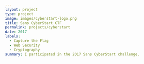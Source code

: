 ```yaml
---
layout: project
type: project
image: images/cyberstart-logo.png
title: Sans CyberStart CTF
permalink: projects/cyberstart
date: 2017
labels:
  - Capture the Flag
  - Web Security
  - Cryptography
summary: I participated in the 2017 Sans CyberStart challenge.
---
```

